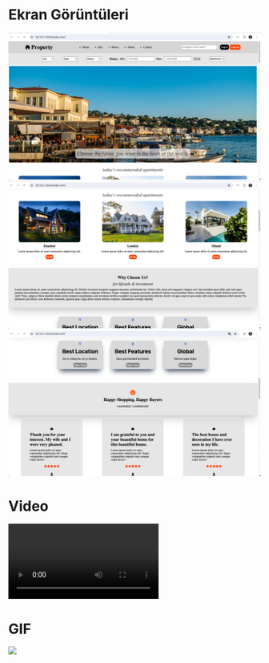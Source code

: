 # Ekran Görüntüleri

![](images/prop1.png)
![](images/prop2.png)
![](images/prop3.png)

# Video

![](images/props.mp4)

# GIF

![](images/props.gif)